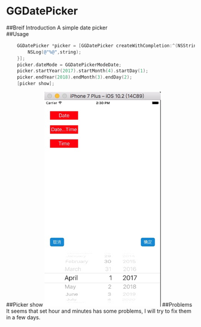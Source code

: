 # GGDatePicker
##Breif Introduction
A simple date picker<br>
##Usage
```objective-c
	GGDatePicker *picker = [GGDatePicker createWithCompletion:^(NSString *string){
        NSLog(@"%@",string);
    }];
    picker.dateMode = GGDatePickerModeDate;
    picker.startYear(2017).startMonth(4).startDay(1);
    picker.endYear(2018).endMonth(3).endDay(2);
    [picker show];
```
##Picker show
![Image has gone](https://github.com/bbloveccgxy/GGDatePicker/blob/master/Image/Image.png?raw=true "GGDatePicker")
##Problems
It seems that set hour and minutes has some problems, I will try to fix them in a few days. 

